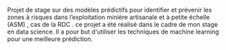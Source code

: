 Projet de stage sur des modèles prédictifs pour identifier et prévenir les zones à risques dans l’exploitation minière artisanale et à petite échelle (ASM) , cas de la RDC .
ce projet a été réalisé dans le cadre de mon stage en data science. Il a pour but d'utiliser les techniques de machine learning pour une meilleure prédiction.
